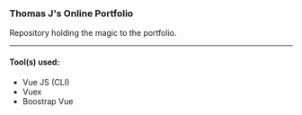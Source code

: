 ### Thomas J's Online Portfolio
Repository holding the magic to the portfolio.

***

#### **Tool(s) used**:

- Vue JS (CLI)
- Vuex
- Boostrap Vue
